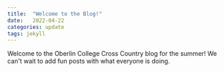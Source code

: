 ```yaml
---
title:  "Welcome to the Blog!"
date:   2022-04-22
categories: update
tags: jekyll
---
```


Welcome to the Oberlin College Cross Country blog for the summer! We can't wait to add fun posts with what everyone is doing.